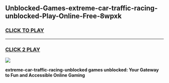 
## Unblocked-Games-extreme-car-traffic-racing-unblocked-Play-Online-Free-8wpxk
<h3>
<a href="https://premium76.site?title=extreme-car-traffic-racing-unblocked&ref=26A">CLICK TO PLAY</a></h3>
<hr>

<h3>
<a href="https://premium76.site?title=extreme-car-traffic-racing-unblocked&ref=26A">CLICK 2 PLAY</a>
  
</h3>

<a href="https://premium76.site?title=extreme-car-traffic-racing-unblocked&ref=26A"><img src="https://clearcache.store/games.png"></a>


**extreme-car-traffic-racing-unblocked games unblocked: Your Gateway to Fun and Accessible Online Gaming**
